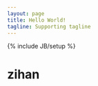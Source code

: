 ```yaml
---
layout: page
title: Hello World!
tagline: Supporting tagline
---
```

{% include JB/setup %}


<h1>zihan</h1>